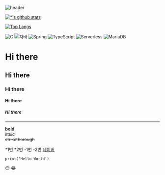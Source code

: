 ![header](https://capsule-render.vercel.app/api?type=wave&color=auto&height=300&section=header&text=깃허브%20특강&fontSize=90)

[![*'s github stats](https://github-readme-stats.vercel.app/api?username=start-ha)](https://github.com/start-ha)

[![Top Langs](https://github-readme-stats.vercel.app/api/top-langs/?username=start-ha)](https://github.com/start-ha/github-readme-stats)

![C](https://img.shields.io/badge/-C-123456?style=flat-square&logo=C&logoColor=black)
![자바](https://img.shields.io/badge/-자바-007396?style=flat&logo=Java&logoColor=ffffff)
![Spring](https://img.shields.io/badge/-Spring-6DB33F?style=for-the-badge&logo=Spring&logoColor=white)
![TypeScript](https://img.shields.io/badge/-TypeScript-3178C6?style=flat-square&logo=TypeScript&logoColor=white)
![Serverless](https://img.shields.io/badge/-Serverless-FD5750?style=flat-square&logo=Serverless&logoColor=magenta)
![MariaDB](https://img.shields.io/badge/-MariaDB-1F305F?style=flat-square&logo=mariadb&logoColor=white)



# Hi there
## Hi there
### Hi there
#### Hi there
##### Hi there
---

**bold** <br>
*italic* <br>
~~strikethorough~~ <br>

*1번
*2번
  -1번
  -2번
  [네이버](https://naver.com)

```
print('Hello World')
```

:smirk: :joy: 
